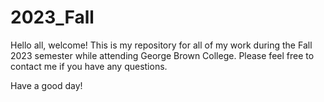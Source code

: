 # 2023_Fall

Hello all, welcome! 
This is my repository for all of my work during the Fall 2023 semester while attending George Brown College. Please feel free to contact me if you have any questions.

Have a good day!
